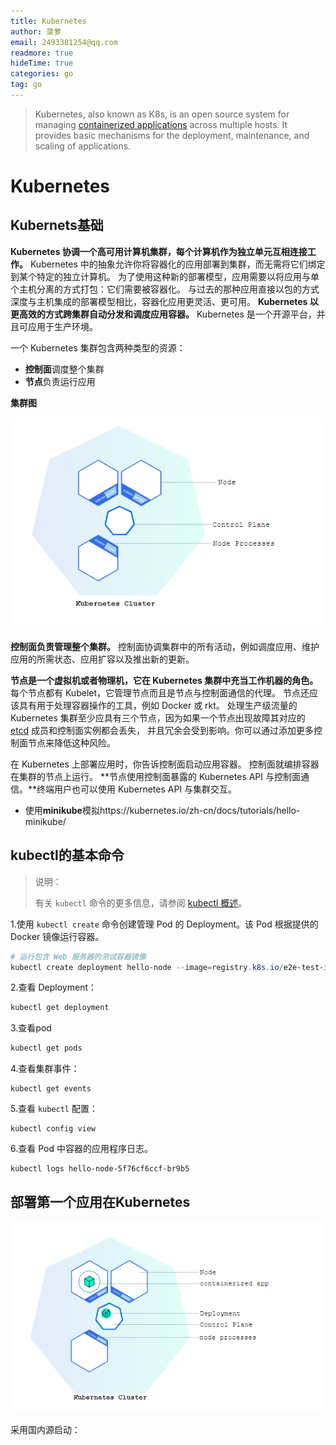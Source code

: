 ```yaml
---
title: Kubernetes
author: 菠萝
email: 2493381254@qq.com
readmore: true
hideTime: true
categories: go
tag: go
---
```


> Kubernetes, also known as K8s, is an open source system for managing [containerized applications](https://kubernetes.io/docs/concepts/overview/what-is-kubernetes/) across multiple hosts. It provides basic mechanisms for the deployment, maintenance, and scaling of applications.

<!-- more -->

# Kubernetes

## Kubernets基础



**Kubernetes 协调一个高可用计算机集群，每个计算机作为独立单元互相连接工作。** Kubernetes 中的抽象允许你将容器化的应用部署到集群，而无需将它们绑定到某个特定的独立计算机。 为了使用这种新的部署模型，应用需要以将应用与单个主机分离的方式打包：它们需要被容器化。 与过去的那种应用直接以包的方式深度与主机集成的部署模型相比，容器化应用更灵活、更可用。 **Kubernetes 以更高效的方式跨集群自动分发和调度应用容器。** Kubernetes 是一个开源平台，并且可应用于生产环境。



一个 Kubernetes 集群包含两种类型的资源：

- **控制面**调度整个集群
- **节点**负责运行应用



**集群图**

![1704269961726](k8s/1704269961726.png)	

**控制面负责管理整个集群。** 控制面协调集群中的所有活动，例如调度应用、维护应用的所需状态、应用扩容以及推出新的更新。

**节点是一个虚拟机或者物理机，它在 Kubernetes 集群中充当工作机器的角色。** 每个节点都有 Kubelet，它管理节点而且是节点与控制面通信的代理。 节点还应该具有用于处理容器操作的工具，例如 Docker 或 rkt。 处理生产级流量的 Kubernetes 集群至少应具有三个节点，因为如果一个节点出现故障其对应的 [etcd](https://kubernetes.io/zh-cn/docs/concepts/overview/components/#etcd) 成员和控制面实例都会丢失， 并且冗余会受到影响。你可以通过添加更多控制面节点来降低这种风险。

在 Kubernetes 上部署应用时，你告诉控制面启动应用容器。 控制面就编排容器在集群的节点上运行。 **节点使用控制面暴露的 Kubernetes API 与控制面通信。**终端用户也可以使用 Kubernetes API 与集群交互。



- 使用**minikube**模拟https://kubernetes.io/zh-cn/docs/tutorials/hello-minikube/



## kubectl的基本命令

> 说明：
>
> 有关 `kubectl` 命令的更多信息，请参阅 [kubectl 概述](https://kubernetes.io/zh-cn/docs/reference/kubectl/)。

1.使用 `kubectl create` 命令创建管理 Pod 的 Deployment。该 Pod 根据提供的 Docker 镜像运行容器。

~~~powershell
# 运行包含 Web 服务器的测试容器镜像
kubectl create deployment hello-node --image=registry.k8s.io/e2e-test-images/agnhost:2.39 -- /agnhost netexec --http-port=8080
~~~

2.查看 Deployment：

~~~powershell
kubectl get deployment
~~~

3.查看pod

~~~powershell
kubectl get pods
~~~

4.查看集群事件：

```shell
kubectl get events
```

5.查看 `kubectl` 配置：

```shell
kubectl config view
```

6.查看 Pod 中容器的应用程序日志。

```shell
kubectl logs hello-node-5f76cf6ccf-br9b5
```



## 部署第一个应用在Kubernetes

![1704271828818](k8s/1704271828818.png)	

采用国内源启动：

~~~powershell

~~~

